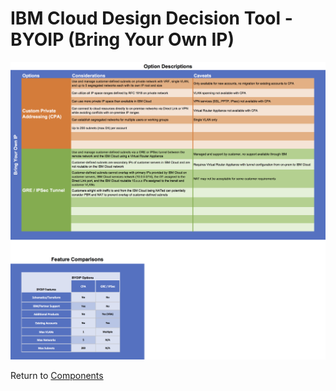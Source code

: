 # IBM Cloud Design Decision Tool - BYOIP (Bring Your Own IP)

![Options](/images/byoip.png)

Return to [Components](README.md)
